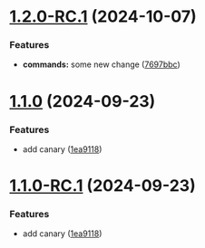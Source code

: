 # [1.2.0-RC.1](https://github.com/gitaumoses4/release-testing/compare/v1.1.0...v1.2.0-RC.1) (2024-10-07)


### Features

* **commands:** some new change ([7697bbc](https://github.com/gitaumoses4/release-testing/commit/7697bbc1394938b0d95574cc2a3f6842a8a5e95b))

# [1.1.0](https://github.com/gitaumoses4/release-testing/compare/v1.0.0...v1.1.0) (2024-09-23)


### Features

* add canary ([1ea9118](https://github.com/gitaumoses4/release-testing/commit/1ea91187294bde925c474a4db813a64ee611fe59))

# [1.1.0-RC.1](https://github.com/gitaumoses4/release-testing/compare/v1.0.0...v1.1.0-RC.1) (2024-09-23)


### Features

* add canary ([1ea9118](https://github.com/gitaumoses4/release-testing/commit/1ea91187294bde925c474a4db813a64ee611fe59))
